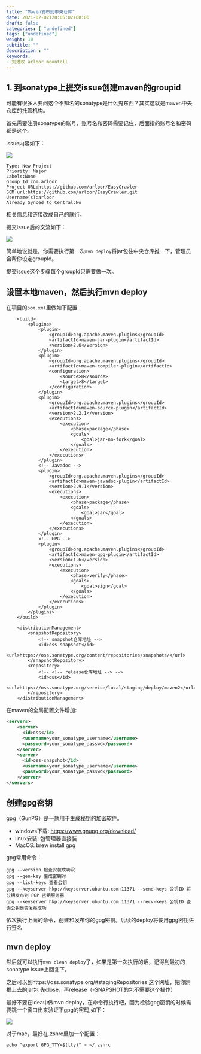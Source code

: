 ```yaml
---
title: "Maven发布到中央仓库"
date: 2021-02-02T20:05:02+08:00
draft: false
categories: [ "undefined"]
tags: ["undefined"]
weight: 10
subtitle: ""
description : ""
keywords:
- 刘港欢 arloor moontell
---
```


## 1. 到sonatype上提交issue创建maven的groupid

可能有很多人要问这个不知名的sonatype是什么鬼东西？其实这就是maven中央仓库的托管机构。

首先需要注册sonatype的账号，账号名和密码需要记住，后面指的账号名和密码都是这个。

issue内容如下：

![](/img/sonatype-create-project-id.png)

```
Type: New Project
Priority: Major
Labels:None
Group Id:com.arloor
Project URL:https://github.com/arloor/EasyCrawler
SCM url:https://github.com/arloor/EasyCrawler.git
Username(s):arloor
Already Synced to Central:No
```

相关信息和链接改成自己的就行。

提交issue后的交流如下：

![](/img/sonatype-issue-comment.png)

简单地说就是，你需要执行第一次`mvn deploy`将jar包往中央仓库推一下，管理员会帮你设定groupId。

提交issue这个步骤每个groupId只需要做一次。

## 设置本地maven，然后执行mvn deploy

在项目的`pom.xml`里做如下配置：

```
    <build>
        <plugins>
            <plugin>
                <groupId>org.apache.maven.plugins</groupId>
                <artifactId>maven-jar-plugin</artifactId>
                <version>2.6</version>
            </plugin>
            <plugin>
                <groupId>org.apache.maven.plugins</groupId>
                <artifactId>maven-compiler-plugin</artifactId>
                <configuration>
                    <source>8</source>
                    <target>8</target>
                </configuration>
            </plugin>
            <plugin>
                <groupId>org.apache.maven.plugins</groupId>
                <artifactId>maven-source-plugin</artifactId>
                <version>2.2.1</version>
                <executions>
                    <execution>
                        <phase>package</phase>
                        <goals>
                            <goal>jar-no-fork</goal>
                        </goals>
                    </execution>
                </executions>
            </plugin>
            <!-- Javadoc -->
            <plugin>
                <groupId>org.apache.maven.plugins</groupId>
                <artifactId>maven-javadoc-plugin</artifactId>
                <version>2.9.1</version>
                <executions>
                    <execution>
                        <phase>package</phase>
                        <goals>
                            <goal>jar</goal>
                        </goals>
                    </execution>
                </executions>
            </plugin>
            <!-- GPG -->
            <plugin>
                <groupId>org.apache.maven.plugins</groupId>
                <artifactId>maven-gpg-plugin</artifactId>
                <version>1.6</version>
                <executions>
                    <execution>
                        <phase>verify</phase>
                        <goals>
                            <goal>sign</goal>
                        </goals>
                    </execution>
                </executions>
            </plugin>
        </plugins>
    </build>

    <distributionManagement>
        <snapshotRepository>
            <!-- snapshot仓库地址 -->
            <id>oss-snapshot</id>
            <url>https://oss.sonatype.org/content/repositories/snapshots/</url>
        </snapshotRepository>
        <repository>
            <!-- <!-- release仓库地址 --> -->
            <id>oss</id>
            <url>https://oss.sonatype.org/service/local/staging/deploy/maven2</url>
        </repository>
    </distributionManagement>
```

在maven的全局配置文件增加:

```xml
<servers>
    <server>
      <id>oss</id>
      <username>your_sonatype_username</username>
      <password>your_sonatype_passwd</password>
    </server>
    <server>
      <id>oss-snapshot</id>
      <username>your_sonatype_username</username>
      <password>your_sonatype_passwd</password>
    </server>
</servers>
```

## 创建gpg密钥

gpg（GunPG）是一款用于生成秘钥的加密软件。

- windows下载: https://www.gnupg.org/download/
- linux安装: 包管理器直接装
- MacOS: brew install gpg

gpg常用命令：

```
gpg --version 检查安装成功没
gpg --gen-key 生成密钥对
gpg --list-keys 查看公钥
gpg --keyserver hkp://keyserver.ubuntu.com:11371 --send-keys 公钥ID 将公钥发布到 PGP 密钥服务器
gpg --keyserver hkp://keyserver.ubuntu.com:11371 --recv-keys 公钥ID 查询公钥是否发布成功
```

依次执行上面的命令，创建和发布你的gpg密钥。后续的deploy将使用gpg密钥进行签名

## mvn deploy

然后就可以执行`mvn clean deploy`了，如果是第一次执行的话，记得到最初的sonatype issue上回复下。

之后可以到https://oss.sonatype.org/#stagingRepositories 这个网址，把你刚推上去的jar包 先close，再release（-SNAPSHOT的包不需要这个操作）

最好不要在idea中做mvn deploy，在命令行执行吧，因为检验gpg密钥的时候需要跳一个窗口出来验证下gpg的密码,如下：

![](/img/gpg_passwd.png)

对于mac，最好在.zshrc里加一个配置：

```
echo "export GPG_TTY=$(tty)" > ~/.zshrc
```